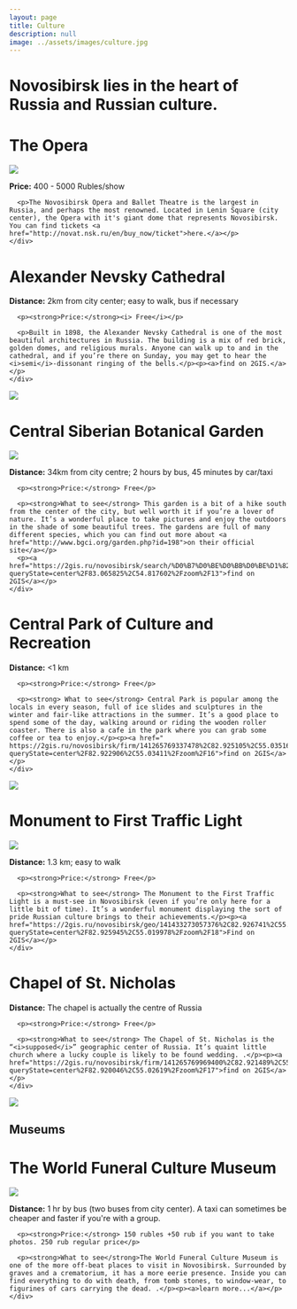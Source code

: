 ```yaml
---
layout: page
title: Culture
description: null
image: ../assets/images/culture.jpg
---
```


# Novosibirsk lies in the heart of Russia and Russian culture.
<div class="row">
  <h1>The Opera</h1>
</div>
<div class="row">
  <div class="6u 12u$(small)">
    <img class="image fit" src="https://upload.wikimedia.org/wikipedia/commons/3/32/%D0%9E%D0%BF%D0%B5%D1%80%D0%BD%D1%8B%D0%B9_%D1%82%D0%B5%D0%B0%D1%82%D1%80_%D0%B2_%D0%BB%D0%B5%D1%82%D0%BD%D0%B5%D0%B5_%D0%B2%D1%80%D0%B5%D0%BC%D1%8F_%D0%B3%D0%BE%D0%B4%D0%B0.jpg" />
  </div>
  <div class="6u$ 12u$(small)">
    <div class="box">
      <p><strong>Price:</strong> 400 - 5000 Rubles/show</p>

      <p>The Novosibirsk Opera and Ballet Theatre is the largest in Russia, and perhaps the most renowned. Located in Lenin Square (city center), the Opera with it's giant dome that represents Novosibirsk. You can find tickets <a href="http://novat.nsk.ru/en/buy_now/ticket">here.</a></p>
    </div>
  </div>
</div>

<div class="row">
  <h1>Alexander Nevsky Cathedral</h1>
</div>
<div class="row">
  <div class="6u 12u$(small)">
    <div class="box">
      <p><strong>Distance:</strong> 2km from city center; easy to walk, bus if necessary </p>

      <p><strong>Price:</strong><i> Free</i></p>

      <p>Built in 1898, the Alexander Nevsky Cathedral is one of the most beautiful architectures in Russia. The building is a mix of red brick, golden domes, and religious murals. Anyone can walk up to and in the cathedral, and if you’re there on Sunday, you may get to hear the <i>semi</i>-dissonant ringing of the bells.</p><p><a>find on 2GIS.</a></p>
    </div>
  </div>
  <div class="6u$ 12u$(small)">
    <img class="image fit" src="../assets/images/Nevsky.jpg" />
  </div>
</div>

<div class="row">
  <h1>Central Siberian Botanical Garden</h1>
</div>
<div class="row">
  <div class="6u 12u$(small)">
    <img class="image fit" src="https://upload.wikimedia.org/wikipedia/commons/e/e9/Central_Siberian_Botanical_Garden.jpg" />
  </div>
  <div class="6u$ 12u$(small)">
    <div class="box">
      <p><strong>Distance:</strong> 34km from city centre; 2 hours by bus, 45 minutes by car/taxi</p>

      <p><strong>Price:</strong> Free</p>

      <p><strong>What to see</strong> This garden is a bit of a hike south from the center of the city, but well worth it if you’re a lover of nature. It’s a wonderful place to take pictures and enjoy the outdoors in the shade of some beautiful trees. The gardens are full of many different species, which you can find out more about <a href="http://www.bgci.org/garden.php?id=198">on their official site</a></p>
      <p><a href="https://2gis.ru/novosibirsk/search/%D0%B7%D0%BE%D0%BB%D0%BE%D1%82%D0%BE%D0%B4%D0%BE%D0%BB%D0%B8%D0%BD%D1%81%D0%BA%D0%B0%D1%8F%2C%20101/tab/geo?queryState=center%2F83.065825%2C54.817602%2Fzoom%2F13">find on 2GIS</a></p>
    </div>
  </div>
</div>

<div class="row">
  <h1>Central Park of Culture and Recreation</h1>
</div>
<div class="row">
  <div class="6u 12u$(small)">
    <div class="box">
      <p><strong>Distance:</strong> <1 km </p>

      <p><strong>Price:</strong> Free</p>

      <p><strong> What to see</strong> Central Park is popular among the locals in every season, full of ice slides and sculptures in the winter and fair-like attractions in the summer. It’s a good place to spend some of the day, walking around or riding the wooden roller coaster. There is also a cafe in the park where you can grab some coffee or tea to enjoy.</p><p><a href=" https://2gis.ru/novosibirsk/firm/141265769337478%2C82.925105%2C55.035167?queryState=center%2F82.922906%2C55.03411%2Fzoom%2F16">find on 2GIS</a></p>
    </div>
  </div>

  <div class="6u$ 12u$(small)">
    <img class="image fit" src="http://russiatrek.org/blog/wp-content/uploads/2015/11/nature-reserve-stolby-krasnoyarsk-russia-1.jpg">
  </div>
</div>

<div class="row">
  <h1>Monument to First Traffic Light</h1>
</div>

<div class="row">
  <div class="6u 12u$(small)">
    <img class="image fit" src="https://upload.wikimedia.org/wikipedia/commons/1/17/Traffic_Light_Tree.jpg" />
  </div>
  <div class="6u$ 12u$(small)">
    <div class="box">
      <p><strong>Distance:</strong> 1.3 km; easy to walk</p>

      <p><strong>Price:</strong> Free</p>

      <p><strong>What to see</strong> The Monument to the First Traffic Light is a must-see in Novosibirsk (even if you’re only here for a little bit of time). It’s a wonderful monument displaying the sort of pride Russian culture brings to their achievements.</p><p><a href="https://2gis.ru/novosibirsk/geo/141433273057376%2C82.926741%2C55.020295?queryState=center%2F82.925945%2C55.019978%2Fzoom%2F18">Find on 2GIS</a></p>
    </div>
  </div>
</div>

<div class="row">
  <h1>Chapel of St. Nicholas</h1>
  </div>
<div class="row">
  <div class="6u 12u$(small)">
    <div class="box">
      <p><strong>Distance:</strong> The chapel is actually the centre of Russia</p>

      <p><strong>Price:</strong> Free</p>

      <p><strong>What to see</strong> The Chapel of St. Nicholas is the “<i>supposed</i>” geographic center of Russia. It’s quaint little church where a lucky couple is likely to be found wedding. .</p><p><a href="https://2gis.ru/novosibirsk/firm/141265769969400%2C82.921489%2C55.026491?queryState=center%2F82.920046%2C55.02619%2Fzoom%2F17">find on 2GIS</a></p>
    </div>
  </div>
  <div class="6u$ 12u$(small)">
    <img class="image fit" src="../assets/images/culture.jpg" />
  </div>
</div>

<div class="row"><h2>Museums</h2></div>

<div class="row">
  <h1>The World Funeral Culture Museum</h1>
</div>
<div class="row">
  <div class="6u 12u$(small)">
    <img class="image fit" src="http://imgur.com/RxLMZYM.jpg" />
  </div>
  <div class="6u$ 12u$(small)">
    <div class="box">
      <p><strong>Distance:</strong> 1 hr by bus (two buses from city center). A taxi can sometimes be cheaper and faster if you're with a group.</p>

      <p><strong>Price:</strong> 150 rubles +50 rub if you want to take photos. 250 rub regular price</p>

      <p><strong>What to see</strong>The World Funeral Culture Museum is one of the more off-beat places to visit in Novosibirsk. Surrounded by graves and a crematorium, it has a more eerie presence. Inside you can find everything to do with death, from tomb stones, to window-wear, to figurines of cars carrying the dead. .</p><p><a>learn more...</a></p>
    </div>
  </div>
</div>
